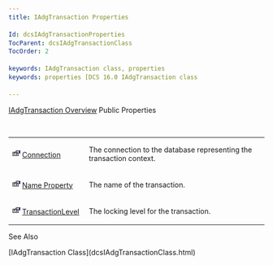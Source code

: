 ```yaml
---
title: IAdgTransaction Properties

Id: dcsIAdgTransactionProperties
TocParent: dcsIAdgTransactionClass
TocOrder: 2

keywords: IAdgTransaction class, properties
keywords: properties [DCS 16.0 IAdgTransaction class

---
```


[IAdgTransaction Overview](dcsIAdgTransactionClass.html) 
Public Properties

<br />

<table class="dtTABLE" id="Table5" x-use-null-cells="x-use-null-cells" style="border-spacing: 0px" cellspacing="0">
          <colgroup span="1">
            <col span="1" style="WIDTH: 30%" />
            <col span="1" style="WIDTH: 70%" />
          </colgroup>
          <tr>
            <td colspan="1" rowspan="1">

<img alt="public property" src="Images/property.bmp" style="WIDTH:16px; HEIGHT:16px" width="16" height="16" border="0" /> [ Connection](dcsIAdgTransactionClassConnectionProperty.html) 
</td>
            <td colspan="1" rowspan="1">

The connection to the database representing the transaction context.
</td>
          </tr>
          <tr>
            <td colspan="1" rowspan="1">

<img alt="public property" src="Images/property.bmp" style="WIDTH:16px; HEIGHT:16px" width="16" height="16" border="0" /> [ Name Property](dcsIAdgTransactionClassNameProperty.html) 
</td>
            <td colspan="1" rowspan="1">

The name of the transaction.
</td>
          </tr>
          <tr>
            <td colspan="1" rowspan="1">

<img alt="public property" src="Images/property.bmp" style="WIDTH:16px; HEIGHT:16px" width="16" height="16" border="0" /> [ TransactionLevel](dcsIAdgTransactionClassTransactionLevelProperty.html) 
</td>
            <td colspan="1" rowspan="1">

The locking level for the transaction.
</td>
          </tr>
</table>

See Also

<dl />
      [IAdgTransaction Class](dcsIAdgTransactionClass.html)

